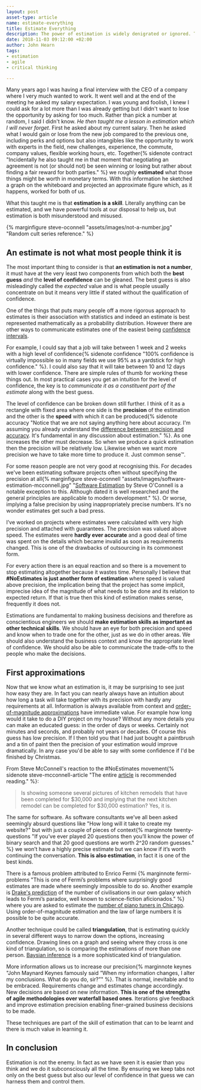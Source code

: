 ```yaml
---
layout: post
asset-type: article
name: estimate-everything
title: Estimate Everything
description: The power of estimation is widely denigrated or ignored. That is a shame.
date: 2018-11-03 09:12:00 +02:00
author: John Hearn
tags:
- estimation
- agile
- critical thinking

---
```


Many years ago I was having a final interview with the CEO of a company where I very much wanted to work. It went well and at the end of the meeting he asked my salary expectation. I was young and foolish, I knew I could ask for a lot more than I was already getting but I didn't want to lose the opportunity by asking for too much. Rather than pick a number at random, I said I didn't know. *He then taught me a lesson in estimation which I will never forget*. First he asked about my current salary. Then he asked what I would gain or lose from the new job compared to the previous one, including perks and options but also intangibles like the opportunity to work with experts in the field, new challenges, experience, the commute, company values, flexible working hours, etc. Together{% sidenote contract "Incidentally he also taught me in that moment that negotiating an agreement is not (or should not) be seen winning or losing but rather about finding a fair reward for both parties." %} we roughly **estimated** what those things might be worth in monetary terms. With this information he sketched a graph on the whiteboard and projected an approximate figure which, as it happens, worked for both of us.

What this taught me is that **estimation is a skill**. Literally anything can be estimated, and we have powerful tools at our disposal to help us, but estimation is both misunderstood and misused. 

{% marginfigure steve-oconnell "assets/images/not-a-number.jpg" "Random cult series reference." %}

## An estimate is not what most people think it is

The most important thing to consider is that **an estimation is not a number**, it must have at the very least two components from which both the **best guess** *and* the **level of confidence** can be gleaned. The best guess is also misleadingly called the *expected* value and is what people usually concentrate on but it means very little if stated without the qualification of confidence.

One of the things that puts many people off a more rigorous approach to estimates is their association with statistics and indeed an estimate is best represented mathematically as a probability distribution. However there are other ways to communicate estimates one of the easiest being [confidence intervals](https://en.wikipedia.org/wiki/Confidence_interval).

For example, I could say that a job will take between 1 week and 2 weeks with a high level of confidence{% sidenote confidence "100% confidence is virtually impossible so in many fields we use 95% as a yardstick for high confidence." %}. I could also say that it will take between 10 and 12 days with lower confidence. There are simple rules of thumb for working these things out. In most practical cases you get an intuition for the level of confidence, the key is to *communicate it as a constituent part of the estimate* along with the best guess.

The level of confidence can be broken down still further. I think of it as a rectangle with fixed area where one side is the **precision** of the estimation and the other is the **speed** with which it can be produced{% sidenote accuracy "Notice that we are not saying anything here about accuracy. I'm assuming you already understand the [difference between precision and accuracy](https://www.google.es/search?q=accuracy+vs+precision). It's fundamental in any discussion about estimation." %}. As one increases the other must decrease. So when we produce a quick estimation then the precision will be relatively low. Likewise when we want more precision we have to take more time to produce it. Just common sense™.

For some reason people are not very good at recognising this. For decades we've been estimating software projects often without specifying the precision at all{% marginfigure steve-oconnell "assets/images/software-estimation-mcconnell.jpg" "[Software Estimation](https://www.goodreads.com/book/show/93891.Software_Estimation) by Steve O'Connell is a notable exception to this. Although dated it is well researched and the general principles are applicable to modern development." %}. Or worse, implying a false precision by using inappropriately precise numbers. It's no wonder estimates get such a bad press.

I’ve worked on projects where estimates were calculated with very high precision and attached with guarantees. The precision was valued above speed. The estimates were **hardly ever accurate** and a good deal of time was spent on the details which became invalid as soon as requirements changed. This is one of the drawbacks of outsourcing in its commonest form.

For every action there is an equal reaction and so there is a movement to stop estimating altogether because it wastes time. Personally I believe that **#NoEstimates is just another form of estimation** where speed is valued above precision, the implication being that the project has some implicit, imprecise idea of the magnitude of what needs to be done and its relation to expected return. If that is true then this kind of estimation makes sense, frequently it does not. 

Estimations are fundamental to making business decisions and therefore as conscientious engineers we should **make estimation skills as important as other technical skills**. We should have an eye for both precision and speed and know when to trade one for the other, just as we do in other areas. We should also understand the business context and know the appropriate level of confidence. We should also be able to communicate the trade-offs to the people who make the decisions.

## First approximations

Now that we know what an estimation is, it may be surprising to see just how easy they are. In fact you can nearly always have an intuition about how long a task will take together with its precision with hardly any requirements at all. Information is always available from context and [order-of-magnitude approximations](https://en.wikipedia.org/wiki/Order_of_magnitude#Order-of-magnitude_estimate) have immediate value. For example how long would it take to do a DIY project on my house? Without any more details you can make an educated guess: in the order of days or weeks. Certainly not minutes and seconds, and probably not years or decades. Of course this guess has low precision. If I then told you that I had just bought a paintbrush and a tin of paint then the precision of your estimation would improve dramatically. In any case you'd be able to say with some confidence if I'd be finished by Christmas.

From Steve McConnell's reaction to the #NoEstimates movement{% sidenote steve-mcconnell-article "The entire [article](https://stevemcconnell.com/blog/17-theses-software-estimation/) is recommended reading." %}:
> Is showing someone several pictures of kitchen remodels that have been completed for $30,000 and implying that the next kitchen remodel can be completed for $30,000 estimation? Yes, it is.

The same for software. As software consultants we’ve all been asked seemingly absurd questions like "How long will it take to create my website?" but with just a couple of pieces of context{% marginnote twenty-questions "If you’ve ever played 20 questions then you’ll know the power of binary search and that 20 good questions are worth 2^20 random guesses." %} we won’t have a highly precise estimate but we can know if it’s worth continuing the conversation. **This is also estimation**, in fact it is one of the best kinds.

There is a famous problem attributed to Enrico Fermi {% marginnote fermi-problems "This is one of Fermi’s problems where surprisingly good estimates are made where seemingly impossible to do so. Another example is [Drake's prediction](https://en.wikipedia.org/wiki/Drake_equation) of the number of civilisations in our own galaxy which leads to Fermi’s paradox, well known to science-fiction aficionados." %} where you are asked to estimate the [number of piano tuners in Chicago](https://en.wikipedia.org/wiki/Fermi_problem#Examples). Using order-of-magnitude estimation and the law of large numbers it is possible to be quite accurate.

Another technique could be called **triangulation**, that is estimating quickly in several different ways to narrow down the options, increasing confidence. Drawing lines on a graph and seeing where they cross is one kind of triangulation, so is comparing the estimations of more than one person. [Baysian inference](https://en.wikipedia.org/wiki/Bayesian_inference) is a more sophisticated kind of triangulation.

More information allows us to increase our precision{% marginnote keynes "John Maynard Keynes famously said ”When my information changes, I alter my conclusions. What do you do, sir?”" %}. That is normal, inevitable and to be embraced. Requirements change and estimates change accordingly. New decisions are based on new information. **This is one of the strengths of agile methodologies over waterfall based ones**. Iterations give feedback and improve estimation precision enabling finer-grained business decisions to be made.

These techniques are part of the skill of estimation that can to be learnt and there is much value in learning it.

## In conclusion

Estimation is not the enemy. In fact as we have seen it is easier than you think and we do it subconsciously all the time. By ensuring we keep tabs not only on the best guess but also our level of confidence in that guess we can harness them and control them.